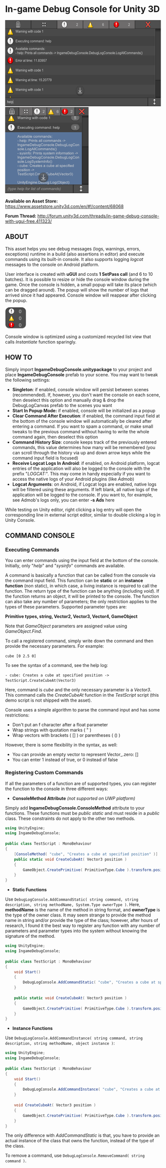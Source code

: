 # In-game Debug Console for Unity 3D

<img height="278" src="Images/1.png" alt="screenshot" /> <img height="278" src="Images/2.png" alt="screenshot2" />

**Available on Asset Store:** https://www.assetstore.unity3d.com/en/#!/content/68068

**Forum Thread:** http://forum.unity3d.com/threads/in-game-debug-console-with-ugui-free.411323/

## ABOUT

This asset helps you see debug messages (logs, warnings, errors, exceptions) runtime in a build (also assertions in editor) and execute commands using its built-in console. It also supports logging *logcat* messages to the console on Android platform.

User interface is created with **uGUI** and costs **1 SetPass call** (and 6 to 10 batches). It is possible to resize or hide the console window during the game. Once the console is hidden, a small popup will take its place (which can be dragged around). The popup will show the number of logs that arrived since it had appeared. Console window will reappear after clicking the popup.

![popup](Images/3.png)

Console window is optimized using a customized recycled list view that calls *Instantiate* function sparingly. 

## HOW TO

Simply import **IngameDebugConsole.unitypackage** to your project and place **IngameDebugConsole** prefab to your scene. You may want to tweak the following settings:

- **Singleton**: if enabled, console window will persist between scenes (recommended). If, however, you don't want the console on each scene, then deselect this option and manually drag & drop the DebugLogCanvas prefab to the scenes you want
- **Start In Popup Mode:** if enabled, console will be initialized as a popup
- **Clear Command After Execution**: if enabled, the command input field at the bottom of the console window will automatically be cleared after entering a command. If you want to spam a command, or make small tweaks to the previous command without having to write the whole command again, then deselect this option
- **Command History Size**: console keeps track of the previously entered commands, this value determines how many will be remembered (you can scroll through the history via up and down arrow keys while the command input field is focused)
- **Receive Logcat Logs In Android**: if enabled, on Android platform, logcat entries of the application will also be logged to the console with the prefix "*LOGCAT:*". This may come in handy especially if you want to access the native logs of your Android plugins (like *Admob*)
- **Logcat Arguments**: on Android, if Logcat logs are enabled, native logs will be filtered using these arguments. If left blank, all native logs of the application will be logged to the console. If you want to, for example, see Admob's logs only, you can enter **-s Ads** here

While testing on Unity editor, right clicking a log entry will open the corresponding line in external script editor, similar to double clicking a log in Unity Console.

## COMMAND CONSOLE

### Executing Commands

You can enter commands using the input field at the bottom of the console. Initially, only "*help*" and "*sysinfo*" commands are available.

A command is basically a function that can be called from the console via the command input field. This function can be **static** or an **instance function** (non static), in which case, a living instance is required to call the function. The return type of the function can be anything (including *void*). If the function returns an object, it will be printed to the console. The function can also take any number of parameters; the only restriction applies to the types of these parameters. Supported parameter types are:

**Primitive types, string, Vector2, Vector3, Vector4, GameObject**

Note that *GameObject* parameters are assigned value using *GameObject.Find*.

To call a registered command, simply write down the command and then provide the necessary parameters. For example: 

`cube [0 2.5 0]`

To see the syntax of a command, see the help log:

`- cube: Creates a cube at specified position -> TestScript.CreateCubeAt(Vector3)`

Here, command is *cube* and the only necessary parameter is a *Vector3*. This command calls the *CreateCubeAt* function in the *TestScript* script (this demo script is not shipped with the asset).

Console uses a simple algorithm to parse the command input and has some restrictions:

- Don't put an f character after a float parameter
- Wrap strings with quotation marks ( " )
- Wrap vectors with brackets ( [] ) or parentheses ( () )

However, there is some flexibility in the syntax, as well:

- You can provide an empty vector to represent Vector_.zero: []
- You can enter 1 instead of true, or 0 instead of false

### Registering Custom Commands

If all the parameters of a function are of supported types, you can register the function to the console in three different ways:

- **ConsoleMethod Attribute** *(not supported on UWP platform)*

Simply add **IngameDebugConsole.ConsoleMethod** attribute to your functions. These functions must be *public static* and must reside in a *public* class. These constraints do not apply to the other two methods.

```csharp
using UnityEngine;
using IngameDebugConsole;

public class TestScript : MonoBehaviour
{
	[ConsoleMethod( "cube", "Creates a cube at specified position" )]
	public static void CreateCubeAt( Vector3 position )
	{
		GameObject.CreatePrimitive( PrimitiveType.Cube ).transform.position = position;
	}
}
```

- **Static Functions**

Use `DebugLogConsole.AddCommandStatic( string command, string description, string methodName, System.Type ownerType )`. Here, **methodName** is the name of the method in string format, and **ownerType** is the type of the owner class. It may seem strange to provide the method name in string and/or provide the type of the class; however, after hours of research, I found it the best way to register any function with any number of parameters and parameter types into the system without knowing the signature of the method.

```csharp
using UnityEngine;
using IngameDebugConsole;

public class TestScript : MonoBehaviour
{
	void Start()
	{
		DebugLogConsole.AddCommandStatic( "cube", "Creates a cube at specified position", "CreateCubeAt", typeof( TestScript ) );
	}
	
	public static void CreateCubeAt( Vector3 position )
	{
		GameObject.CreatePrimitive( PrimitiveType.Cube ).transform.position = position;
	}
}
```

- **Instance Functions**

Use `DebugLogConsole.AddCommandInstance( string command, string description, string methodName, object instance )`:

```csharp
using UnityEngine;
using IngameDebugConsole;

public class TestScript : MonoBehaviour
{
	void Start()
	{
		DebugLogConsole.AddCommandInstance( "cube", "Creates a cube at specified position", "CreateCubeAt", this );
	}
	
	void CreateCubeAt( Vector3 position )
	{
		GameObject.CreatePrimitive( PrimitiveType.Cube ).transform.position = position;
	}
}
```

The only difference with *AddCommandStatic* is that, you have to provide an actual instance of the class that owns the function, instead of the type of the class.

To remove a command, use `DebugLogConsole.RemoveCommand( string command )`.

